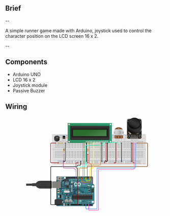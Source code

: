 ## Brief

--

A simple runner game made with Arduino, joystick used to control the character position on the LCD screen 16 x 2.

--

## Components
- Arduino UNO
- LCD 16 x 2
- Joystick module
- Passive Buzzer

## Wiring
<img src="https://github.com/NafieAlhilaly/arduino-mini-projects/blob/main/Runner Game/images/wiring.png" width="600" />